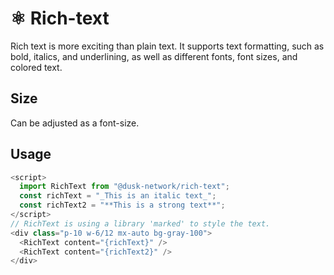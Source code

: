 # ⚛️ Rich-text

Rich text is more exciting than plain text. It supports text formatting, such as bold, italics, and underlining, as well as different fonts, font sizes, and colored text.

## Size

Can be adjusted as a font-size.

## Usage

```js
<script>
  import RichText from "@dusk-network/rich-text";
  const richText = "_This is an italic text_";
  const richText2 = "**This is a strong text**";
</script>
// RichText is using a library 'marked' to style the text.
<div class="p-10 w-6/12 mx-auto bg-gray-100">
  <RichText content="{richText}" />
  <RichText content="{richText2}" />
</div>
```